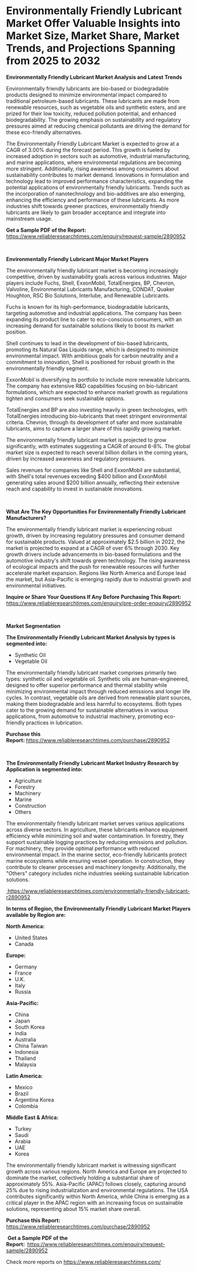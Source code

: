 <p><h1>Environmentally Friendly Lubricant Market Offer Valuable Insights into Market Size, Market Share, Market Trends, and Projections Spanning from 2025 to 2032</h1></p><p><strong>Environmentally Friendly Lubricant Market Analysis and Latest Trends</strong></p>
<p><p>Environmentally friendly lubricants are bio-based or biodegradable products designed to minimize environmental impact compared to traditional petroleum-based lubricants. These lubricants are made from renewable resources, such as vegetable oils and synthetic esters, and are prized for their low toxicity, reduced pollution potential, and enhanced biodegradability. The growing emphasis on sustainability and regulatory pressures aimed at reducing chemical pollutants are driving the demand for these eco-friendly alternatives.</p><p>The Environmentally Friendly Lubricant Market is expected to grow at a CAGR of 3.00% during the forecast period. This growth is fueled by increased adoption in sectors such as automotive, industrial manufacturing, and marine applications, where environmental regulations are becoming more stringent. Additionally, rising awareness among consumers about sustainability contributes to market demand. Innovations in formulation and technology lead to improved performance characteristics, expanding the potential applications of environmentally friendly lubricants. Trends such as the incorporation of nanotechnology and bio-additives are also emerging, enhancing the efficiency and performance of these lubricants. As more industries shift towards greener practices, environmentally friendly lubricants are likely to gain broader acceptance and integrate into mainstream usage.</p></p>
<p><strong>Get a Sample PDF of the Report:&nbsp;</strong> <a href="https://www.reliableresearchtimes.com/enquiry/request-sample/2890952?utm_campaign=1581&utm_medium=2&utm_source=Github&utm_content=ia&utm_term=14032025&utm_id=environmentally-friendly-lubricant">https://www.reliableresearchtimes.com/enquiry/request-sample/2890952</a></p>
<p>&nbsp;</p>
<p><strong>Environmentally Friendly Lubricant Major Market Players</strong></p>
<p><p>The environmentally friendly lubricant market is becoming increasingly competitive, driven by sustainability goals across various industries. Major players include Fuchs, Shell, ExxonMobil, TotalEnergies, BP, Chevron, Valvoline, Environmental Lubricants Manufacturing, CONDAT, Quaker Houghton, RSC Bio Solutions, Interlube, and Renewable Lubricants.</p><p>Fuchs is known for its high-performance, biodegradable lubricants, targeting automotive and industrial applications. The company has been expanding its product line to cater to eco-conscious consumers, with an increasing demand for sustainable solutions likely to boost its market position.</p><p>Shell continues to lead in the development of bio-based lubricants, promoting its Natural Gas Liquids range, which is designed to minimize environmental impact. With ambitious goals for carbon neutrality and a commitment to innovation, Shell is positioned for robust growth in the environmentally friendly segment.</p><p>ExxonMobil is diversifying its portfolio to include more renewable lubricants. The company has extensive R&D capabilities focusing on bio-lubricant formulations, which are expected to enhance market growth as regulations tighten and consumers seek sustainable options.</p><p>TotalEnergies and BP are also investing heavily in green technologies, with TotalEnergies introducing bio-lubricants that meet stringent environmental criteria. Chevron, through its development of safer and more sustainable lubricants, aims to capture a larger share of this rapidly growing market.</p><p>The environmentally friendly lubricant market is projected to grow significantly, with estimates suggesting a CAGR of around 6-8%. The global market size is expected to reach several billion dollars in the coming years, driven by increased awareness and regulatory pressures.</p><p>Sales revenues for companies like Shell and ExxonMobil are substantial, with Shell's total revenues exceeding $400 billion and ExxonMobil generating sales around $200 billion annually, reflecting their extensive reach and capability to invest in sustainable innovations.</p></p>
<p>&nbsp;</p>
<p><strong>What Are The Key Opportunities For Environmentally Friendly Lubricant Manufacturers?</strong></p>
<p><p>The environmentally friendly lubricant market is experiencing robust growth, driven by increasing regulatory pressures and consumer demand for sustainable products. Valued at approximately $2.5 billion in 2022, the market is projected to expand at a CAGR of over 6% through 2030. Key growth drivers include advancements in bio-based formulations and the automotive industry's shift towards green technology. The rising awareness of ecological impacts and the push for renewable resources will further accelerate market expansion. Regions like North America and Europe lead the market, but Asia-Pacific is emerging rapidly due to industrial growth and environmental initiatives.</p></p>
<p><strong>Inquire or Share Your Questions If Any Before Purchasing This Report:</strong> <a href="https://www.reliableresearchtimes.com/enquiry/pre-order-enquiry/2890952?utm_campaign=1581&utm_medium=2&utm_source=Github&utm_content=ia&utm_term=14032025&utm_id=environmentally-friendly-lubricant">https://www.reliableresearchtimes.com/enquiry/pre-order-enquiry/2890952</a></p>
<p>&nbsp;</p>
<p><strong>Market Segmentation</strong></p>
<p><strong>The Environmentally Friendly Lubricant Market Analysis by types is segmented into:</strong></p>
<p><ul><li>Synthetic Oil</li><li>Vegetable Oil</li></ul></p>
<p><p>The environmentally friendly lubricant market comprises primarily two types: synthetic oil and vegetable oil. Synthetic oils are human-engineered, designed to offer superior performance and thermal stability while minimizing environmental impact through reduced emissions and longer life cycles. In contrast, vegetable oils are derived from renewable plant sources, making them biodegradable and less harmful to ecosystems. Both types cater to the growing demand for sustainable alternatives in various applications, from automotive to industrial machinery, promoting eco-friendly practices in lubrication.</p></p>
<p><strong>Purchase this Report:&nbsp;</strong><a href="https://www.reliableresearchtimes.com/purchase/2890952?utm_campaign=1581&utm_medium=2&utm_source=Github&utm_content=ia&utm_term=14032025&utm_id=environmentally-friendly-lubricant">https://www.reliableresearchtimes.com/purchase/2890952</a></p>
<p>&nbsp;</p>
<p><strong>The Environmentally Friendly Lubricant Market Industry Research by Application is segmented into:</strong></p>
<p><ul><li>Agriculture</li><li>Forestry</li><li>Machinery</li><li>Marine</li><li>Construction</li><li>Others</li></ul></p>
<p><p>The environmentally friendly lubricant market serves various applications across diverse sectors. In agriculture, these lubricants enhance equipment efficiency while minimizing soil and water contamination. In forestry, they support sustainable logging practices by reducing emissions and pollution. For machinery, they provide optimal performance with reduced environmental impact. In the marine sector, eco-friendly lubricants protect marine ecosystems while ensuring vessel operation. In construction, they contribute to cleaner processes and machinery longevity. Additionally, the "Others" category includes niche industries seeking sustainable lubrication solutions.</p></p>
<p><a href="https://www.reliableresearchtimes.com/environmentally-friendly-lubricant-r2890952?utm_campaign=1581&utm_medium=2&utm_source=Github&utm_content=ia&utm_term=14032025&utm_id=environmentally-friendly-lubricant">&nbsp;https://www.reliableresearchtimes.com/environmentally-friendly-lubricant-r2890952</a></p>
<p><strong>In terms of Region, the Environmentally Friendly Lubricant Market Players available by Region are:</strong></p>
<p>
    <p> <strong> North America: </strong>
        <ul>
            <li>United States</li>
            <li>Canada</li>
        </ul>
        </p> 
    <p> <strong> Europe: </strong>
        <ul>
            <li>Germany</li>
            <li>France</li>
            <li>U.K.</li>
            <li>Italy</li>
            <li>Russia</li>
        </ul>
        </p> 
    <p> <strong> Asia-Pacific: </strong>
        <ul>
            <li>China</li>
            <li>Japan</li>
            <li>South Korea</li>
            <li>India</li>
            <li>Australia</li>
            <li>China Taiwan</li>
            <li>Indonesia</li>
            <li>Thailand</li>
            <li>Malaysia</li>
        </ul>
        </p> 
    <p> <strong> Latin America: </strong>
        <ul>
            <li>Mexico</li>
            <li>Brazil</li>
            <li>Argentina Korea</li>
            <li>Colombia</li>
        </ul>
        </p> 
    <p> <strong> Middle East & Africa: </strong>
        <ul>
            <li>Turkey</li>
            <li>Saudi</li>
            <li>Arabia</li>
            <li>UAE</li>
            <li>Korea</li>
        </ul>
    </p>
    </p>
<p><p>The environmentally friendly lubricant market is witnessing significant growth across various regions. North America and Europe are projected to dominate the market, collectively holding a substantial share of approximately 55%. Asia-Pacific (APAC) follows closely, capturing around 25% due to rising industrialization and environmental regulations. The USA contributes significantly within North America, while China is emerging as a critical player in the APAC region with an increasing focus on sustainable solutions, representing about 15% market share overall.</p></p>
<p><strong>Purchase this Report: </strong><a href="https://www.reliableresearchtimes.com/purchase/2890952?utm_campaign=1581&utm_medium=2&utm_source=Github&utm_content=ia&utm_term=14032025&utm_id=environmentally-friendly-lubricant">https://www.reliableresearchtimes.com/purchase/2890952</a></p>
<p>&nbsp;<strong>Get a Sample PDF of the Report:&nbsp;&nbsp;</strong><a href="https://www.reliableresearchtimes.com/enquiry/request-sample/2890952?utm_campaign=1581&utm_medium=2&utm_source=Github&utm_content=ia&utm_term=14032025&utm_id=environmentally-friendly-lubricant">https://www.reliableresearchtimes.com/enquiry/request-sample/2890952</a></p>
<p><strong></strong></p>
<p>Check more reports on <a href="https://www.reliableresearchtimes.com/?utm_campaign=1581&utm_medium=2&utm_source=Github&utm_content=ia&utm_term=14032025&utm_id=environmentally-friendly-lubricant">https://www.reliableresearchtimes.com/</a></p>